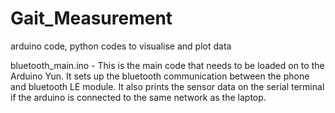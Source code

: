 Gait_Measurement
================

arduino code, python codes to visualise and plot data

bluetooth_main.ino - This is the main code that needs to be loaded on to the Arduino Yun. It sets up the bluetooth communication between the phone and bluetooth LE module. It also prints the sensor data on the serial terminal if the arduino is connected to the same network as the laptop.





